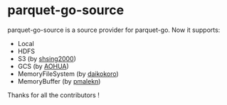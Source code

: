 # parquet-go-source 

parquet-go-source is a source provider for parquet-go. Now it supports:
* Local
* HDFS
* S3 (by [shsing2000](https://github.com/shsing2000))
* GCS (by [AOHUA](https://github.com/AOHUA))
* MemoryFileSystem (by [daikokoro](https://github.com/daidokoro))
* MemoryBuffer (by [pmalekn](https://github.com/pmalekn))

Thanks for all the contributors !